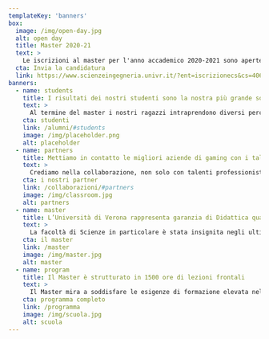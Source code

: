 ```yaml
---
templateKey: 'banners'
box:
  image: /img/open-day.jpg
  alt: open day
  title: Master 2020-21
  text: >
    Le iscrizioni al master per l'anno accademico 2020-2021 sono aperte.
  cta: Invia la candidatura
  link: https://www.scienzeingegneria.univr.it/?ent=iscrizionecs&cs=406
banners:
  - name: students
    title: I risultati dei nostri studenti sono la nostra più grande soddisfazione
    text: >
      Al termine del master i nostri ragazzi intraprendono diversi percorsi di carriera chi all'interno di grandi company chi invece in aziende più piccole dal forte valore tecnologico.
    cta: studenti
    link: /alumni/#students
    image: /img/placeholder.png
    alt: placeholder
  - name: partners
    title: Mettiamo in contatto le migliori aziende di gaming con i talenti di domani
    text: >
      Crediamo nella collaborazione, non solo con talenti professionisti, ma anche con le migliori aziende del settore videoludico per creare un ponte tra formazione e il mondo del lavoro.
    cta: i nostri partner
    link: /collaborazioni/#partners
    image: /img/classroom.jpg
    alt: partners
  - name: master
    title: L’Università di Verona rappresenta garanzia di Didattica qualificata, Strutture e Ricerca.
    text: >
      La facoltà di Scienze in particolare è stata insignita negli ultimi anni di numerosi riconoscimenti per qualità di insegnamenti e ricerca. E’ presente tra gli altri un indirizzo ad orientamento multimediale nell’ambito della laurea magistrale in Ingegneria e scienze informatiche.
    cta: il master
    link: /master
    image: /img/master.jpg
    alt: master
  - name: program
    title: Il Master è strutturato in 1500 ore di lezioni frontali
    text: >
      Il Master mira a soddisfare le esigenze di formazione elevata nell’ambito dello sviluppo di applicazioni videoludiche.
    cta: programma completo
    link: /programma
    image: /img/scuola.jpg
    alt: scuola
---
```


